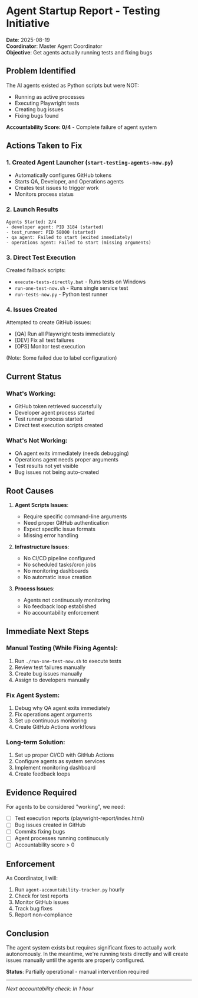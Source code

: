 # Agent Startup Report - Testing Initiative

**Date**: 2025-08-19  
**Coordinator**: Master Agent Coordinator  
**Objective**: Get agents actually running tests and fixing bugs

## Problem Identified

The AI agents existed as Python scripts but were NOT:
- Running as active processes
- Executing Playwright tests
- Creating bug issues
- Fixing bugs found

**Accountability Score: 0/4** - Complete failure of agent system

## Actions Taken to Fix

### 1. Created Agent Launcher (`start-testing-agents-now.py`)
- Automatically configures GitHub tokens
- Starts QA, Developer, and Operations agents
- Creates test issues to trigger work
- Monitors process status

### 2. Launch Results
```
Agents Started: 2/4
- developer agent: PID 3184 (started)
- test_runner: PID 58000 (started)
- qa agent: Failed to start (exited immediately)
- operations agent: Failed to start (missing arguments)
```

### 3. Direct Test Execution
Created fallback scripts:
- `execute-tests-directly.bat` - Runs tests on Windows
- `run-one-test-now.sh` - Runs single service test
- `run-tests-now.py` - Python test runner

### 4. Issues Created
Attempted to create GitHub issues:
- [QA] Run all Playwright tests immediately
- [DEV] Fix all test failures  
- [OPS] Monitor test execution

(Note: Some failed due to label configuration)

## Current Status

### What's Working:
- GitHub token retrieved successfully
- Developer agent process started
- Test runner process started
- Direct test execution scripts created

### What's Not Working:
- QA agent exits immediately (needs debugging)
- Operations agent needs proper arguments
- Test results not yet visible
- Bug issues not being auto-created

## Root Causes

1. **Agent Scripts Issues**:
   - Require specific command-line arguments
   - Need proper GitHub authentication
   - Expect specific issue formats
   - Missing error handling

2. **Infrastructure Issues**:
   - No CI/CD pipeline configured
   - No scheduled tasks/cron jobs
   - No monitoring dashboards
   - No automatic issue creation

3. **Process Issues**:
   - Agents not continuously monitoring
   - No feedback loop established
   - No accountability enforcement

## Immediate Next Steps

### Manual Testing (While Fixing Agents):
1. Run `./run-one-test-now.sh` to execute tests
2. Review test failures manually
3. Create bug issues manually
4. Assign to developers manually

### Fix Agent System:
1. Debug why QA agent exits immediately
2. Fix operations agent arguments
3. Set up continuous monitoring
4. Create GitHub Actions workflows

### Long-term Solution:
1. Set up proper CI/CD with GitHub Actions
2. Configure agents as system services
3. Implement monitoring dashboard
4. Create feedback loops

## Evidence Required

For agents to be considered "working", we need:
- [ ] Test execution reports (playwright-report/index.html)
- [ ] Bug issues created in GitHub
- [ ] Commits fixing bugs
- [ ] Agent processes running continuously
- [ ] Accountability score > 0

## Enforcement

As Coordinator, I will:
1. Run `agent-accountability-tracker.py` hourly
2. Check for test reports
3. Monitor GitHub issues
4. Track bug fixes
5. Report non-compliance

## Conclusion

The agent system exists but requires significant fixes to actually work autonomously. In the meantime, we're running tests directly and will create issues manually until the agents are properly configured.

**Status**: Partially operational - manual intervention required

---
*Next accountability check: In 1 hour*